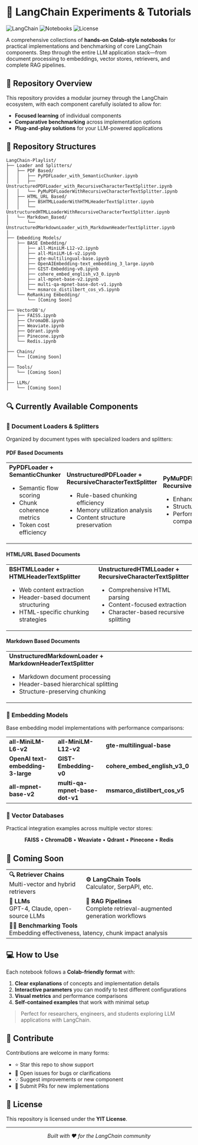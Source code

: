 # 🧠 LangChain Experiments & Tutorials

![LangChain](https://img.shields.io/badge/LangChain-Framework-green)
![Notebooks](https://img.shields.io/badge/Format-Colab_Notebooks-blue)
![License](https://img.shields.io/badge/License-MIT-yellow)

A comprehensive collections of **hands-on Colab-style notebooks** for practical implementations and benchmarking of core LangChain components. Step through the entire LLM application stack—from document processing to embeddings, vector stores, retrievers, and complete RAG pipelines.

## 🧩 Repository Overview

This repository provides a modular journey through the LangChain ecosystem, with each component carefully isolated to allow for:
- **Focused learning** of individual components
- **Comparative benchmarking** across implementation options
- **Plug-and-play solutions** for your LLM-powered applications

## 📁 Repository Structures

```
LangChain-Playlist/
├── Loader and Splitters/
│   ├── PDF Based/
│   │   ├── PyPDFLoader_with_SemanticChunker.ipynb
│   │   ├── UnstructuredPDFLoader_with_RecursiveCharacterTextSplitter.ipynb
│   │   └── PyMuPDFLoaderWithRecursiveCharacterTextSplitter.ipynb
│   ├── HTML_URL Based/
│   │   ├── BSHTMLLoaderWithHTMLHeaderTextSplitter.ipynb
│   │   └── UnstructuredHTMLLoaderWithRecursiveCharacterTextSplitter.ipynb
│   └── Markdown_Based/
│       └── UnstructuredMarkdownLoader_with_MarkdownHeaderTextSplitter.ipynb
│
├── Embedding Models/
│   ├── BASE Embedding/
│   │   ├── all-MiniLM-L12-v2.ipynb
│   │   ├── all-MiniLM-L6-v2.ipynb
│   │   ├── gte-multilingual-base.ipynb
│   │   ├── OpenAIEmbedding-text_embedding_3_large.ipynb
│   │   ├── GIST-Embedding-v0.ipynb
│   │   ├── cohere_embed_english_v3_0.ipynb
│   │   ├── all-mpnet-base-v2.ipynb
│   │   ├── multi-qa-mpnet-base-dot-v1.ipynb
│   │   └── msmarco_distilbert_cos_v5.ipynb
│   └── ReRanking Embedding/
│       └── [Coming Soon]
│
├── VectorDB's/
│   ├── FAISS.ipynb
│   ├── ChromaDB.ipynb
│   ├── Weaviate.ipynb
│   ├── Qdrant.ipynb
│   ├── Pinecone.ipynb
│   └── Redis.ipynb
│
├── Chains/
│   └── [Coming Soon]
│
├── Tools/
│   └── [Coming Soon]
│
├── LLMs/
│   └── [Coming Soon]
```

## 🔍 Currently Available Components

### 📄 Document Loaders & Splitters

Organized by document types with specialized loaders and splitters:

#### PDF Based Documents

<table>
  <tr>
    <td width="33%">
      <b>PyPDFLoader + SemanticChunker</b><br>
      <ul>
        <li>Semantic flow scoring</li>
        <li>Chunk coherence metrics</li>
        <li>Token cost efficiency</li>
      </ul>
    </td>
    <td width="33%">
      <b>UnstructuredPDFLoader + RecursiveCharacterTextSplitter</b><br>
      <ul>
        <li>Rule-based chunking efficiency</li>
        <li>Memory utilization analysis</li>
        <li>Content structure preservation</li>
      </ul>
    </td>
    <td width="33%">
      <b>PyMuPDFLoader + RecursiveCharacterTextSplitter</b><br>
      <ul>
        <li>Enhanced PDF parsing</li>
        <li>Structure-aware chunking</li>
        <li>Performance benchmark comparison</li>
      </ul>
    </td>
  </tr>
</table>

#### HTML/URL Based Documents

<table>
  <tr>
    <td width="50%">
      <b>BSHTMLLoader + HTMLHeaderTextSplitter</b><br>
      <ul>
        <li>Web content extraction</li>
        <li>Header-based document structuring</li>
        <li>HTML-specific chunking strategies</li>
      </ul>
    </td>
    <td width="50%">
      <b>UnstructuredHTMLLoader + RecursiveCharacterTextSplitter</b><br>
      <ul>
        <li>Comprehensive HTML parsing</li>
        <li>Content-focused extraction</li>
        <li>Character-based recursive splitting</li>
      </ul>
    </td>
  </tr>
</table>

#### Markdown Based Documents

<table>
  <tr>
    <td>
      <b>UnstructuredMarkdownLoader + MarkdownHeaderTextSplitter</b><br>
      <ul>
        <li>Markdown document processing</li>
        <li>Header-based hierarchical splitting</li>
        <li>Structure-preserving chunking</li>
      </ul>
    </td>
  </tr>
</table>

### 🧬 Embedding Models

Base embedding model implementations with performance comparisons:

<table>
  <tr>
    <td><b>all-MiniLM-L6-v2</b></td>
    <td><b>all-MiniLM-L12-v2</b></td>
    <td><b>gte-multilingual-base</b></td>
  </tr>
  <tr>
    <td><b>OpenAI text-embedding-3-large</b></td>
    <td><b>GIST-Embedding-v0</b></td>
    <td><b>cohere_embed_english_v3_0</b></td>
  </tr>
  <tr>
    <td><b>all-mpnet-base-v2</b></td>
    <td><b>multi-qa-mpnet-base-dot-v1</b></td>
    <td><b>msmarco_distilbert_cos_v5</b></td>
  </tr>
</table>

### 🧲 Vector Databases

Practical integration examples across multiple vector stores:

<div align="center">
  <b>FAISS</b> • <b>ChromaDB</b> • <b>Weaviate</b> • <b>Qdrant</b> • <b>Pinecone</b> • <b>Redis</b>
</div>

## 🚧 Coming Soon

<table>
  <tr>
    <td><b>🔍 Retriever Chains</b><br>Multi-vector and hybrid retrievers</td>
    <td><b>⚙️ LangChain Tools</b><br>Calculator, SerpAPI, etc.</td>
  </tr>
  <tr>
    <td><b>🧠 LLMs</b><br>GPT-4, Claude, open-source LLMs</td>
    <td><b>🧪 RAG Pipelines</b><br>Complete retrieval-augmented generation workflows</td>
  </tr>
  <tr>
    <td colspan="2"><b>🧑‍🔬 Benchmarking Tools</b><br>Embedding effectiveness, latency, chunk impact analysis</td>
  </tr>
</table>

## 💻 How to Use

Each notebook follows a **Colab-friendly format** with:

1. **Clear explanations** of concepts and implementation details
2. **Interactive parameters** you can modify to test different configurations
3. **Visual metrics** and performance comparisons
4. **Self-contained examples** that work with minimal setup

> Perfect for researchers, engineers, and students exploring LLM applications with LangChain.

## 🤝 Contribute

Contributions are welcome in many forms:

- ⭐ Star this repo to show support
- 🐛 Open issues for bugs or clarifications
- 💡 Suggest improvements or new component
- 🧪 Submit PRs for new implementations

## 📜 License

This repository is licensed under the **YIT License**.

---

<div align="center">
  <i>Built with ❤️ for the LangChain community</i>
</div>
